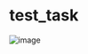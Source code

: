 # test_task

![image](https://github.com/user-attachments/assets/fc3e1a83-94d0-4b62-8c80-931e6b8ffd41)
